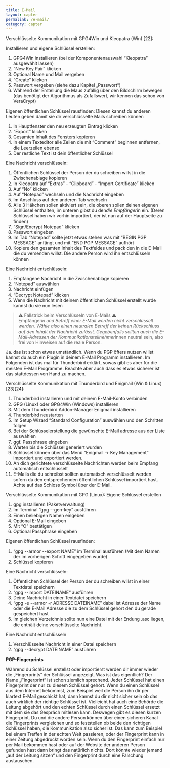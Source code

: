 ```yaml
---
title: E-Mail
layout: capter
permalink: /e-mail/
category: capter
---
```

Verschlüsselte Kommunikation mit GPG4Win und Kleopatra (Win) [22]:

Installieren und eigene Schlüssel erstellen:
1. GPG4Win installieren (bei der Komponentenauswahl “Kleopatra” ausgewählt lassen)
2. “New Key Pair” klicken
3. Optional Name und Mail vergeben
4. “Create“ klicken
5. Passwort vergeben (siehe dazu Kapitel „Passwort“)
6. Während der Erstellung die Maus zufällig über den Bildschirm bewegen (das benötigt der Algorithmus als Zufallswert, wir kennen das schon von VeraCrypt)

Eigenen öffentlichen Schlüssel rausfinden:
Diesen kannst du anderen Leuten geben damit sie dir verschlüsselte Mails schreiben können 
1. In Hauptfenster den neu erzeugten Eintrag klicken
2. “Export” klicken
3. Gesamten Inhalt des Fensters kopieren
4. In einem Texteditor alle Zeilen die mit “Comment” beginnen entfernen, die Leerzeilen ebenso
5. Der restliche Text ist dein öffentlicher Schlüssel 

Eine Nachricht verschlüsseln:
1. Öffentlichen Schlüssel der Person der du schreiben willst in die Zwischenablage kopieren
2. In Kleopatra auf “Extras” - “Clipboard” - “Import Certificate” klicken
3. Auf “No” klicken
4. Auf “Notepad” wechseln und die Nachricht eingeben
5. Im Anschluss auf den anderen Tab wechseln
6. Alle 3 Häkchen sollen aktiviert sein, die oberen sollen deinen eigenen Schlüssel enthalten, im unteren gibst du den*die Empfänger*in ein. 
(Deren Schlüssel haben wir vorhin importiert, der ist nun auf der Hauptseite zu finden)
7. “Sign/Encrypt Notepad” klicken
8. Passwort eingeben
9. Im Tab “Notepad” sollte jetzt etwas stehen was mit “BEGIN PGP MESSAGE” anfängt und mit “END PGP MESSAGE” aufhört
10. Kopiere den gesamten Inhalt des Textfeldes und pack den in die E-Mail die du versenden willst. Die andere Person wird ihn entschlüsseln können 

Eine Nachricht entschlüsseln:
1. Empfangene Nachricht in die Zwischenablage kopieren
2. “Notepad” auswählen
3. Nachricht einfügen
4. “Decrypt Notepad” klicken
5. Wenn die Nachricht mit deinem öffentlichen Schlüssel erstellt wurde kannst du sie nun lesen


> ⚠ Fallstrick beim Verschlüsseln von E-Mails ⚠<br>
> Empfänger*in und Betreff einer E-Mail werden nicht verschlüsselt werden. Wähle also einen neutralen Betreff der keinen Rückschluss auf den Inhalt der Nachricht zulässt. Gegebenfalls sollten auch die E-Mail-Adressen der Kommunikationsteilnehmer*innen neutral sein, also frei von Hinweisen auf die reale Person.


Ja. das ist schon etwas umständlich. Wenn du PGP öfters nutzen willst kannst du auch ein Plugin in deinem E-Mail Programm installieren. Im Folgenden ist das mal für Thunderbird erklärt, sowas gibt es aber für die meisten E-Mail Programme. Beachte aber auch dass es etwas sicherer ist das stattdessen von Hand zu machen.

Verschlüsselte Kommunikation mit Thunderbird und Enigmail (Win & Linux) [23][24]:
1. Thunderbird installieren und mit deinem E-Mail-Konto verbinden
2. GPG (Linux) oder GPG4Win (Windows) installieren
3. Mit dem Thunderbird Addon-Manager Enigmail installieren
4. Thunderbird neustarten
5. Im Setup Wizard “Standard Configuration” auswählen und den Schritten folgen
6. Bei der Schlüsselerstellung die gewünschte E-Mail adresse aus der Liste auswählen
7. ggf. Passphrase eingeben
8. Warten bis die Schlüssel generiert wurden
9. Schlüssel können über das Menü “Enigmail -> Key Management” importiert und exportiert werden.
10. An dich gerichtete verschlüsselte Nachrichten werden beim Empfang automatisch entschlüsselt
11. E-Mails die du schreibst sollten automatisch verschlüsselt werden sofern du den entsprechenden öffentlichen Schlüssel importiert hast. Achte auf das Schloss Symbol über der E-Mail.

Verschlüsselte Kommunikation mit GPG (Linux):
Eigene Schlüssel erstellen
1. gpg installieren (Paketverwaltung)
2. Im Terminal “gpg --gen-key” ausführen
3. Einen beliebigen Namen eingeben
4. Optional E-Mail eingeben
5. Mit “O” bestätigen
6. Optional Passphrase eingeben

Eigenen öffentlichen Schlüssel rausfinden:
1. “gpg --armor --export NAME” im Terminal ausführen (Mit dem Namen der im vorherigen Schritt eingegeben wurde)
2. Schlüssel kopieren

Eine Nachricht verschlüsseln:
1. Öffentlichen Schlüssel der Person der du schreiben willst in einer Textdatei speichern
2. “gpg --import DATEINAME“ ausführen
3. Deine Nachricht in einer Textdatei speichern
4. “gpg -e --armor -r ADRESSE DATEINAME” dabei ist Adresse der Name oder die E-Mail Adresse die zu dem Schlüssel gehört den du gerade gespeichert hast 
5. Im gleichen Verzeichnis sollte nun eine Datei mit der Endung .asc liegen, die enthält deine verschlüsselte Nachricht.

Eine Nachricht entschlüsseln
1. Verschlüsselte Nachricht in einer Datei speichern
2. “gpg --decrypt DATEINAME” ausführen

**PGP-Fingerprints**

Während du Schlüssel erstellst oder importierst werden dir immer wieder die „Fingerprints“ der Schlüssel angezeigt. Was ist das eigentlich? Der Name „Fingerprint“ ist schon ziemlich sprechend. Jeder Schlüssel hat einen Fingerprint der nur zu diesem Schlüssel gehört. Wenn du einen Schlüssel aus dem Internet bekommst, zum Beispiel weil die Person ihn dir per klartext E-Mail geschickt hat, dann kannst du dir nicht sicher sein ob das auch wirklich der richtige Schlüssel ist. Vielleicht hat auch eine Behörde die Leitung abgehört und den echten Schlüssel durch einen Schlüssel ersetzt mit dem sie das Gespräch mitlesen kann. Deswegen gibt es diesen kurzen Fingerprint.
Du und die andere Person können über einen sicheren Kanal die Fingerprints vergleichen und so feststellen ob beide den richtigen Schlüssel haben, die Kommunikation also sicher ist. Das kann zum Beispiel bei einem Treffen in der echten Welt passieren, oder der Fingerprint kann in einer Zeitung abgedruckt worden sein. Wenn du den Fingerprint einfach nur per Mail bekommen hast oder auf der Website der anderen Person gefunden hast dann bringt das natürlich nichts. Dort könnte wieder jemand „auf der Leitung sitzen“ und den Fingerprint durch eine Fälschung austauschen.